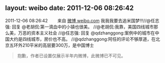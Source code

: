 layout: weibo
date: 2011-12-06 08:26:42
---
2011-12-06 08:26:42  &nbsp;&nbsp;&nbsp;&nbsp;&nbsp;&nbsp; 来自 <a href="http://weibo.com/" rel="nofollow">微博 weibo.com</a>
我我我要去追米国梦!!!//@任志强: 回复 @老胡侃:第一滴血中的小镇也很美。 //@老胡侃:我靠，美国四线城市那么美，万恶的资本主义社会 //@任志强: 回复 @qdzhanggong:案例中的城市在中国大约是四线城市，房价也不高。 //@qdzhanggong:阿任的评论不够厚道，在北京五环外210平米的高层要300万，是中国博士
>  抱歉，作者已设置仅展示半年内微博，此微博已不可见。 ​​​
